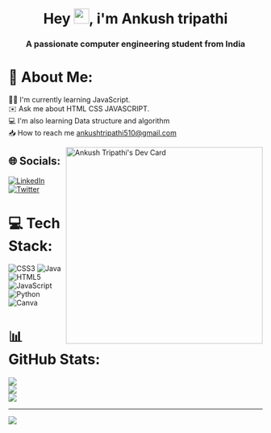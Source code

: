 <h1 align="center">Hey  <img width="30" height="30" src="https://camo.githubusercontent.com/e8e7b06ecf583bc040eb60e44eb5b8e0ecc5421320a92929ce21522dbc34c891/68747470733a2f2f6d656469612e67697068792e636f6d2f6d656469612f6876524a434c467a6361737252346961377a2f67697068792e676966">,
i'm Ankush tripathi</h1>
<h3 align="center">A passionate computer engineering student from India </h3>

# 💫 About Me:
🧑‍💻 I'm currently learning JavaScript.<br>✉️ Ask me about HTML CSS JAVASCRIPT.<br>💻 I'm also learning Data structure and algorithm<br>📥 How to reach me ankushtripathi510@gmail.com

<a href="https://app.daily.dev/ankushtripathii"><img src="https://api.daily.dev/devcards/a3a7e6e9671148bfba50c5af8f919732.png?r=tnp" width="390" alt="Ankush Tripathi's Dev Card" align="right"/></a>


## 🌐 Socials:
[![LinkedIn](https://img.shields.io/badge/LinkedIn-%230077B5.svg?logo=linkedin&logoColor=white)](https://linkedin.com/in/ankush-tripathi-547008234) [![Twitter](https://img.shields.io/badge/Twitter-%231DA1F2.svg?logo=Twitter&logoColor=white)](https://twitter.com/ankushtripathii) 

# 💻 Tech Stack:
![CSS3](https://img.shields.io/badge/css3-%231572B6.svg?style=flat&logo=css3&logoColor=white) ![Java](https://img.shields.io/badge/java-%23ED8B00.svg?style=flat&logo=java&logoColor=white) ![HTML5](https://img.shields.io/badge/html5-%23E34F26.svg?style=flat&logo=html5&logoColor=white) ![JavaScript](https://img.shields.io/badge/javascript-%23323330.svg?style=flat&logo=javascript&logoColor=%23F7DF1E) ![Python](https://img.shields.io/badge/python-3670A0?style=flat&logo=python&logoColor=ffdd54) ![Canva](https://img.shields.io/badge/Canva-%2300C4CC.svg?style=flat&logo=Canva&logoColor=white)
# 📊 GitHub Stats:
![](https://github-readme-stats.vercel.app/api?username=ankushtripathii&theme=react&hide_border=false&include_all_commits=true&count_private=false)<br/>
![](https://github-readme-streak-stats.herokuapp.com/?user=ankushtripathii&theme=react&hide_border=false)<br/>
![](https://github-readme-stats.vercel.app/api/top-langs/?username=ankushtripathii&theme=react&hide_border=false&include_all_commits=true&count_private=false&layout=compact)

---
[![](https://visitcount.itsvg.in/api?id=ankushtripathii&icon=0&color=0)](https://visitcount.itsvg.in)

<!-- Proudly created with GPRM ( https://gprm.itsvg.in ) -->
<!---
ankushtripathii/ankushtripathii is a ✨ special ✨ repository because its `README.md` (this file) appears on your GitHub profile.
You can click the Preview link to take a look at your changes.

--->
